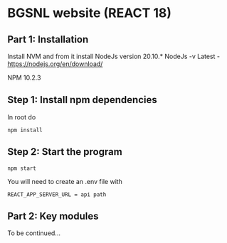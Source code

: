 BGSNL website (REACT 18)
==============================

Part 1: Installation
-------------

Install NVM and from it install NodeJs version 20.10.*
NodeJs -v Latest - https://nodejs.org/en/download/

NPM 10.2.3

Step 1: Install npm dependencies
---------------------------------

In root do 

```cli
npm install
```

Step 2: Start the program
---------------------------------

```cli
npm start
```

You will need to create an .env file with

```cli
REACT_APP_SERVER_URL = api path
```

Part 2: Key modules
-------------

To be continued...